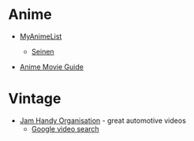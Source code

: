 # Anime

* [MyAnimeList](https://myanimelist.net/)
  * [Seinen](https://myanimelist.net/anime/genre/42/Seinen)
  
* [Anime Movie Guide](https://animemovieguide.com/movie-guide/)

# Vintage

* [Jam Handy Organisation](https://www.imdb.com/search/title/?companies=co0029542) - great automotive videos
  * [Google video search](https://www.google.com/search?q=jam+handy&safe=off&tbm=vid)
